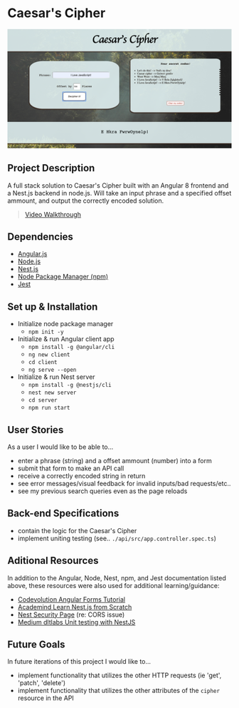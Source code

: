 # Caesar's Cipher

![](screenshot.png)

## Project Description
A full stack solution to Caesar's Cipher built with an Angular 8 frontend and a Nest.js backend in node.js.  Will take an input phrase and a specified offset ammount, and output the correctly encoded solution.
> [Video Walkthrough](https://youtu.be/dyulhdCT8Mo)

## Dependencies
* [Angular.js](https://angular.io/guide/setup-local)
* [Node.js](https://nodejs.org/es/docs/)
* [Nest.js](https://docs.nestjs.com/)
* [Node Package Manager (npm)](https://docs.npmjs.com/)
* [Jest](https://jestjs.io/docs/en/getting-started.html)

## Set up & Installation
* Initialize node package manager
  - `npm init -y`
* Initialize & run Angular client app
  - `npm install -g @angular/cli`
  - `ng new client`
  - `cd client`
  - `ng serve --open`
* Initialize & run Nest server
  - `npm install -g @nestjs/cli`
  - `nest new server`
  - `cd server`
  - `npm run start`

## User Stories
As a user I would like to be able to...
* enter a phrase (string) and a offset ammount (number) into a form
* submit that form to make an API call
* receive a correctly encoded string in return
* see error messages/visual feedback for invalid inputs/bad requests/etc..
* see my previous search queries even as the page reloads

## Back-end Specifications
* contain the logic for the Caesar's Cipher
* implement uniting testing (see.. `./api/src/app.controller.spec.ts`)

## Aditional Resources
In addition to the Angular, Node, Nest, npm, and Jest documentation listed above, these resources were also used for additional learning/guidance:
* [Codevolution Angular Forms Tutorial](https://www.youtube.com/watch?v=nGr3C3wbh9c&list=PLC3y8-rFHvwhwL-XH04cHOpJnkgRKykFi)
* [Academind Learn Nest.js from Scratch](https://www.youtube.com/watch?v=F_oOtaxb0L8)
* [Nest Security Page](https://docs.nestjs.com/techniques/security) (re: CORS issue)
* [Medium dltlabs Unit testing with NestJS](https://medium.com/@dltlabs/unit-testing-jest-with-nestjs-b5b043ac5598)

## Future Goals
In future iterations of this project I would like to...
* implement functionality that utilizes the other HTTP requests (ie 'get', 'patch', 'delete')
* implement functionality that utilizes the other attributes of the `cipher` resource in the API
